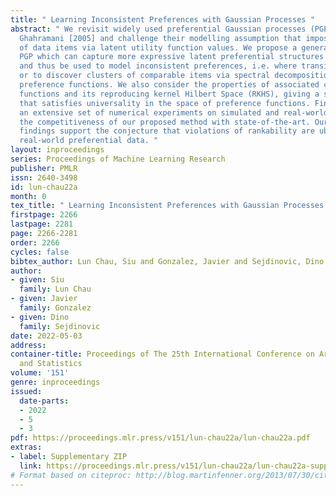 ```yaml
---
title: " Learning Inconsistent Preferences with Gaussian Processes "
abstract: " We revisit widely used preferential Gaussian processes (PGP) by Chu and
  Ghahramani [2005] and challenge their modelling assumption that imposes rankability
  of data items via latent utility function values. We propose a generalisation of
  PGP which can capture more expressive latent preferential structures in the data
  and thus be used to model inconsistent preferences, i.e. where transitivity is violated,
  or to discover clusters of comparable items via spectral decomposition of the learned
  preference functions. We also consider the properties of associated covariance kernel
  functions and its reproducing kernel Hilbert Space (RKHS), giving a simple construction
  that satisfies universality in the space of preference functions. Finally, we provide
  an extensive set of numerical experiments on simulated and real-world datasets showcasing
  the competitiveness of our proposed method with state-of-the-art. Our experimental
  findings support the conjecture that violations of rankability are ubiquitous in
  real-world preferential data. "
layout: inproceedings
series: Proceedings of Machine Learning Research
publisher: PMLR
issn: 2640-3498
id: lun-chau22a
month: 0
tex_title: " Learning Inconsistent Preferences with Gaussian Processes "
firstpage: 2266
lastpage: 2281
page: 2266-2281
order: 2266
cycles: false
bibtex_author: Lun Chau, Siu and Gonzalez, Javier and Sejdinovic, Dino
author:
- given: Siu
  family: Lun Chau
- given: Javier
  family: Gonzalez
- given: Dino
  family: Sejdinovic
date: 2022-05-03
address:
container-title: Proceedings of The 25th International Conference on Artificial Intelligence
  and Statistics
volume: '151'
genre: inproceedings
issued:
  date-parts:
  - 2022
  - 5
  - 3
pdf: https://proceedings.mlr.press/v151/lun-chau22a/lun-chau22a.pdf
extras:
- label: Supplementary ZIP
  link: https://proceedings.mlr.press/v151/lun-chau22a/lun-chau22a-supp.zip
# Format based on citeproc: http://blog.martinfenner.org/2013/07/30/citeproc-yaml-for-bibliographies/
---
```

